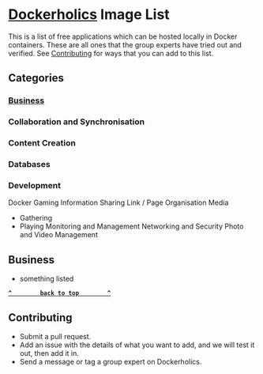 # [Dockerholics](https://www.facebook.com/groups/205764024543769) Image List
This is a list of free applications which can be hosted locally  in Docker containers. These are all ones that the group experts have tried out and verified.
See [Contributing](#Contributing) for ways that you can add to this list.

## Categories
### [Business](#Business)
### Collaboration and Synchronisation
### Content Creation
### Databases
### Development
Docker
Gaming
Information Sharing
Link / Page Organisation
Media
 - Gathering
 - Playing
Monitoring and Management
Networking and Security
Photo and Video Management

## Business
- something listed

**[`^        back to top        ^`](#)**



## Contributing
- Submit a pull request.
- Add an issue with the details of what you want to add, and we will test it out, then add it in.
- Send a message or tag a group expert on Dockerholics.

